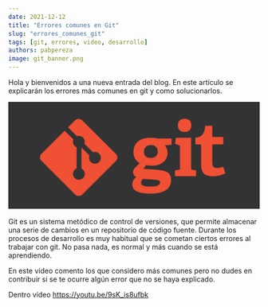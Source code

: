 ```yaml
---
date: 2021-12-12 
title: "Errores comunes en Git"
slug: "errores_comunes_git"
tags: [git, errores, video, desarrollo]
authors: pabpereza
image: git_banner.png
---
```


Hola y bienvenidos a una nueva entrada del blog. En este artículo se explicarán los errores más comunes en git y como solucionarlos.
<!-- truncate -->

![](git_banner.png)

Git es un sistema metódico de control de versiones, que permite almacenar una serie de cambios en un repositorio de código fuente. Durante los
procesos de desarrollo es muy habitual que se cometan ciertos errores al trabajar con git. No pasa nada, es normal y más cuando se está aprendiendo.

En este vídeo comento los que considero más comunes pero no dudes en contribuir si se te ocurre algún error que no se haya explicado.

Dentro vídeo
https://youtu.be/9sK_is8ufbk 

